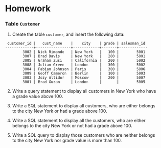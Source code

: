 # Homework

### Table `Customer`
1. Create the table `customer`, and insert the following data:
```
 customer_id |   cust_name    |    city    | grade | salesman_id 
-------------+----------------+------------+-------+-------------
        3002 | Nick Rimando   | New York   |   100 |        5001
        3007 | Brad Davis     | New York   |   200 |        5001
        3005 | Graham Zusi    | California |   200 |        5002
        3008 | Julian Green   | London     |   300 |        5002
        3004 | Fabian Johnson | Paris      |   300 |        5006
        3009 | Geoff Cameron  | Berlin     |   100 |        5003
        3003 | Jozy Altidor   | Moscow     |   200 |        5007
        3001 | Brad Guzan     | London     |       |        5005
```

2. Write a query statement to display all customers in New York who have a grade value above 100.

3. Write a SQL statement to display all customers, who are either belongs to the city New York or had a grade above 100.

4. Write a SQL statement to display all the customers, who are either belongs to the city New York or not had a grade above 100.

5. Write a SQL query to display those customers who are neither belongs to the city New York nor grade value is more than 100.
